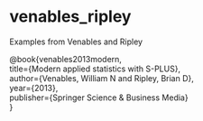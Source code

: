 # venables_ripley
Examples from Venables and Ripley


@book{venables2013modern,  
  title={Modern applied statistics with S-PLUS},  
  author={Venables, William N and Ripley, Brian D},  
  year={2013},  
  publisher={Springer Science \& Business Media}  
}  

